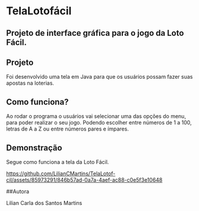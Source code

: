 # TelaLotofácil

## Projeto de interface gráfica para o jogo da Loto Fácil.

## Projeto

Foi desenvolvido uma tela em Java para que os usuários possam fazer suas apostas na loterias.

## Como funciona?

Ao rodar o programa o usuários vai selecionar uma das opções do menu, para poder realizar o seu jogo.
Podendo escolher entre números de 1 a 100, letras de A a Z ou entre números pares e ímpares.

## Demonstração

Segue como funciona a tela da Loto Fácil.

https://github.com/LilianCMartins/TelaLotof-cil/assets/85973291/846b57ad-0a7a-4aef-ac88-c0e5f3e10648

##Autora

Lilian Carla dos Santos Martins



